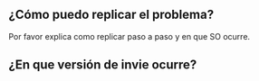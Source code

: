 ## ¿Cómo puedo replicar el problema?
Por favor explica como replicar paso a paso y en que SO ocurre.
## ¿En que versión de invie ocurre?
